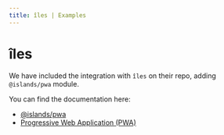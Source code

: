 ```yaml
---
title: îles | Examples
---
```


# îles

We have included the integration with `îles` on their repo, adding `@islands/pwa` module.

You can find the documentation here:
- [@islands/pwa](https://iles-docs.netlify.app/guide/plugins#islandspwa)
- [Progressive Web Application (PWA)](https://iles-docs.netlify.app/guide/pwa)
